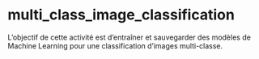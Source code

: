 # multi_class_image_classification
L’objectif de cette activité est d’entraîner et sauvegarder des modèles de Machine Learning pour une  classification d’images multi-classe.
